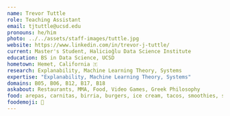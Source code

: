 ```yaml
---
name: Trevor Tuttle
role: Teaching Assistant
email: tjtuttle@ucsd.edu
pronouns: he/him
photo: ../../assets/staff-images/tuttle.jpg
website: https://www.linkedin.com/in/trevor-j-tuttle/
current: Master's Student, Halicioğlu Data Science Institute
education: BS in Data Science, UCSD
hometown: Hemet, California 🇹
research: Explanability, Machine Learning Theory, Systems 
expertise: "Explanability, Machine Learning Theory, Systems"
domains: B05, B06, B12, B17, B18
askabout: Restaurants, MMA, Food, Video Games, Greek Philosophy
food: arepas, carnitas, birria, burgers, ice cream, tacos, smoothies, sushi
foodemoji: 🌮
---
```

